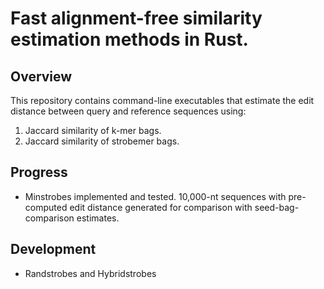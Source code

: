 # Fast alignment-free similarity estimation methods in Rust.

## Overview
This repository contains command-line executables that estimate the edit distance between query and reference sequences using:
1. Jaccard similarity of k-mer bags.
2. Jaccard similarity of strobemer bags.

## Progress
- Minstrobes implemented and tested. 10,000-nt sequences with pre-computed edit distance generated for comparison with seed-bag-comparison estimates.

## Development
- Randstrobes and Hybridstrobes
